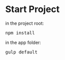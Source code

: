 # Start Project
in the project root:
<pre>npm install</pre>
in the app folder:
<pre>gulp default</pre>
